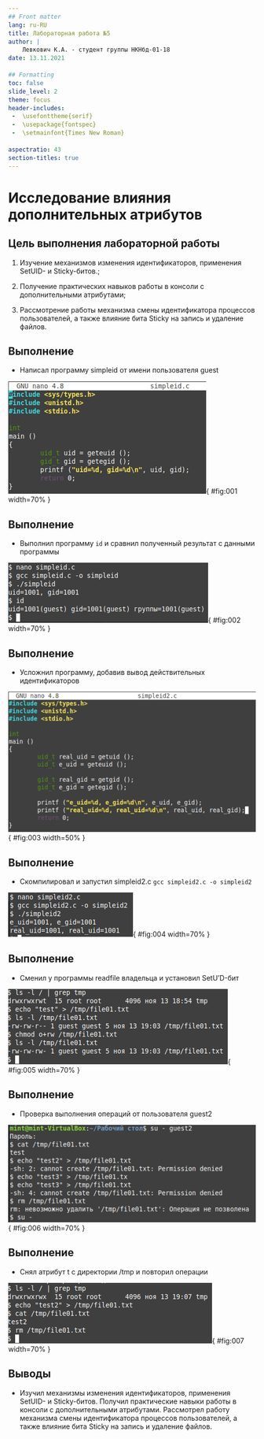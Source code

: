 ```yaml
---
## Front matter
lang: ru-RU
title: Лабораторная работа №5
author: |
	Левкович К.А. - студент группы НКНбд-01-18
date: 13.11.2021

## Formatting
toc: false
slide_level: 2
theme: focus
header-includes: 
 -	\usefonttheme{serif}
 -	\usepackage{fontspec}  
 -	\setmainfont{Times New Roman} 

aspectratio: 43
section-titles: true
---
```


# Исследование влияния дополнительных атрибутов

## Цель выполнения лабораторной работы

1. Изучение механизмов изменения идентификаторов, применения SetUID- и Sticky-битов.;

2. Получение практических навыков работы в консоли с дополнительными атрибутами;

3. Рассмотрение работы механизма смены идентификатора процессов пользователей, а также влияние бита Sticky на запись и удаление файлов.



## Выполнение


- Написал программу simpleid от имени пользователя guest

![Код программы `simpleid.c](image/2.png){ #fig:001 width=70% }

## Выполнение

- Выполнил программу `id` и сравнил полученный результат с данными программы

![Сравнение результатов программы и команды](image/3.png){ #fig:002 width=70% }



## Выполнение

- Усложнил программу, добавив вывод действительных идентификаторов

![Код программы `simpleid2.c`](image/4.png){ #fig:003 width=50% }

## Выполнение

- Скомпилировал и запустил simpleid2.c `gcc simpleid2.c -o simpleid2`

![Компиляция и запуск `simpleid2.c`](image/5.png){ #fig:004 width=70% }


## Выполнение

- Сменил у программы readfile владельца и установил SetU’D-бит

![Проверка атрибутов](image/10.png){ #fig:005 width=70% }

## Выполнение

- Проверка выполнения операций от пользователя guest2

![Проверка от guest2](image/11.png){ #fig:006 width=70% }

## Выполнение

- Снял атрибут t с директории /tmp и повторил операции

![Проверка после снятия Sticky атрибута](image/12.png){ #fig:007 width=70% }

## Выводы

- Изучил механизмы изменения идентификаторов, применения SetUID- и Sticky-битов. Получил практические навыки работы в консоли с дополнительными атрибутами. Рассмотрел работу механизма смены идентификатора процессов пользователей, а также влияние бита Sticky на запись и удаление файлов.